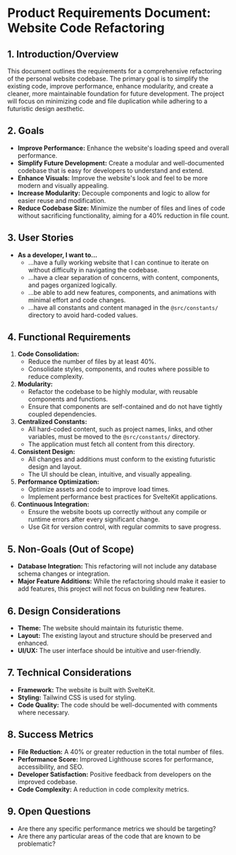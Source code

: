 # Product Requirements Document: Website Code Refactoring

## 1. Introduction/Overview

This document outlines the requirements for a comprehensive refactoring of the personal website codebase. The primary goal is to simplify the existing code, improve performance, enhance modularity, and create a cleaner, more maintainable foundation for future development. The project will focus on minimizing code and file duplication while adhering to a futuristic design aesthetic.

## 2. Goals

- **Improve Performance:** Enhance the website's loading speed and overall performance.
- **Simplify Future Development:** Create a modular and well-documented codebase that is easy for developers to understand and extend.
- **Enhance Visuals:** Improve the website's look and feel to be more modern and visually appealing.
- **Increase Modularity:** Decouple components and logic to allow for easier reuse and modification.
- **Reduce Codebase Size:** Minimize the number of files and lines of code without sacrificing functionality, aiming for a 40% reduction in file count.

## 3. User Stories

- **As a developer, I want to...**
  - ...have a fully working website that I can continue to iterate on without difficulty in navigating the codebase.
  - ...have a clear separation of concerns, with content, components, and pages organized logically.
  - ...be able to add new features, components, and animations with minimal effort and code changes.
  - ...have all constants and content managed in the `@src/constants/` directory to avoid hard-coded values.

## 4. Functional Requirements

1.  **Code Consolidation:**
    - Reduce the number of files by at least 40%.
    - Consolidate styles, components, and routes where possible to reduce complexity.
2.  **Modularity:**
    - Refactor the codebase to be highly modular, with reusable components and functions.
    - Ensure that components are self-contained and do not have tightly coupled dependencies.
3.  **Centralized Constants:**
    - All hard-coded content, such as project names, links, and other variables, must be moved to the `@src/constants/` directory.
    - The application must fetch all content from this directory.
4.  **Consistent Design:**
    - All changes and additions must conform to the existing futuristic design and layout.
    - The UI should be clean, intuitive, and visually appealing.
5.  **Performance Optimization:**
    - Optimize assets and code to improve load times.
    - Implement performance best practices for SvelteKit applications.
6.  **Continuous Integration:**
    - Ensure the website boots up correctly without any compile or runtime errors after every significant change.
    - Use Git for version control, with regular commits to save progress.

## 5. Non-Goals (Out of Scope)

- **Database Integration:** This refactoring will not include any database schema changes or integration.
- **Major Feature Additions:** While the refactoring should make it easier to add features, this project will not focus on building new features.

## 6. Design Considerations

- **Theme:** The website should maintain its futuristic theme.
- **Layout:** The existing layout and structure should be preserved and enhanced.
- **UI/UX:** The user interface should be intuitive and user-friendly.

## 7. Technical Considerations

- **Framework:** The website is built with SvelteKit.
- **Styling:** Tailwind CSS is used for styling.
- **Code Quality:** The code should be well-documented with comments where necessary.

## 8. Success Metrics

- **File Reduction:** A 40% or greater reduction in the total number of files.
- **Performance Score:** Improved Lighthouse scores for performance, accessibility, and SEO.
- **Developer Satisfaction:** Positive feedback from developers on the improved codebase.
- **Code Complexity:** A reduction in code complexity metrics.

## 9. Open Questions

- Are there any specific performance metrics we should be targeting?
- Are there any particular areas of the code that are known to be problematic?
